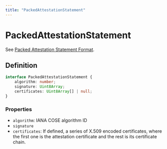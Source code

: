 ```yaml
---
title: "PackedAttestationStatement"
---
```


# PackedAttestationStatement

See [Packed Attestation Statement Format](https://www.w3.org/TR/webauthn-2/#sctn-packed-attestation).

## Definition

```ts
interface PackedAttestationStatement {
	algorithm: number;
	signature: Uint8Array;
	certificates: Uint8Array[] | null;
}
```

### Properties

- `algorithm`: IANA COSE algorithm ID
- `signature`
- `certificates`: If defined, a series of X.509 encoded certificates, where the first one is the attestation certificate and the rest is its certificate chain.
